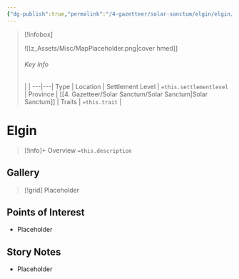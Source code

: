 ```yaml
---
{"dg-publish":true,"permalink":"/4-gazetteer/solar-sanctum/elgin/elgin/","noteIcon":""}
---
```



> [!infobox]
> 
> ![[z_Assets/Misc/MapPlaceholder.png\|cover hmed]]
> ###### Key Info
>  |   |
> ---|---|
> Type | Location |
> Settlement Level | `=this.settlementlevel` |
> Province | [[4. Gazetteer/Solar Sanctum/Solar Sanctum\|Solar Sanctum]] |
> Traits | `=this.trait` |

# Elgin

> [!info]+ Overview
> `=this.description`

## Gallery

>[!grid]
>Placeholder


## Points of Interest

- Placeholder

## Story Notes

- Placeholder